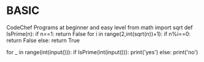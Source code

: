 # BASIC
CodeChef Programs at beginner and easy level
from math import sqrt
def IsPrime(n):
    if n==1:
        return False
    for i in range(2,int(sqrt(n))+1):
        if n%i==0:
            return False
    else:
        return True


for _ in range(int(input())):
    if IsPrime(int(input())):
        print('yes')
    else:
        print('no')
